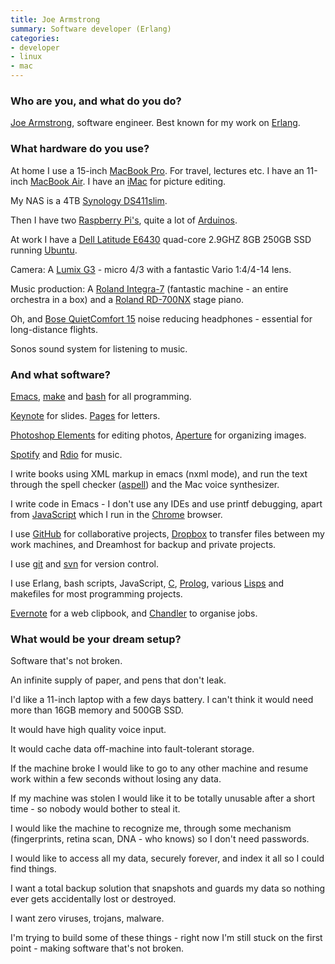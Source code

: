 ```yaml
---
title: Joe Armstrong
summary: Software developer (Erlang)
categories:
- developer
- linux
- mac
---
```


### Who are you, and what do you do?

[Joe Armstrong](http://armstrongonsoftware.blogspot.ru/ "Joe's website."), software engineer. Best known for my work on [Erlang][].

### What hardware do you use?

At home I use a 15-inch [MacBook Pro][macbook-pro]. For travel, lectures etc. I have an 11-inch [MacBook Air][macbook-air]. I have an [iMac][] for picture editing.

My NAS is a 4TB [Synology DS411slim][ds411slim].

Then I have two [Raspberry Pi's][raspberry-pi], quite a lot of [Arduinos][arduino].

At work I have a [Dell Latitude E6430][latitude-e6430] quad-core 2.9GHZ 8GB 250GB SSD running [Ubuntu][].

Camera: A [Lumix G3][lumix-dmc-g3] - micro 4/3 with a fantastic Vario 1:4/4-14 lens.

Music production: A [Roland Integra-7][integra-7] (fantastic machine - an entire orchestra in a box) and a [Roland RD-700NX][rd-700nx] stage piano.

Oh, and [Bose QuietComfort 15][quietcomfort-15] noise reducing headphones - essential for long-distance flights.

Sonos sound system for listening to music.

### And what software?

[Emacs][], [make][] and [bash][] for all programming.

[Keynote][] for slides. [Pages][] for letters.

[Photoshop Elements][photoshop-elements] for editing photos, [Aperture][] for organizing images.

[Spotify][] and [Rdio][] for music.

I write books using XML markup in emacs (nxml mode), and run the text
through the spell checker ([aspell][]) and the Mac voice synthesizer.

I write code in Emacs - I don't use any IDEs and use printf debugging, apart from [JavaScript][] which I run in the [Chrome][] browser.

I use [GitHub][] for collaborative projects, [Dropbox][] to transfer files between my work machines, and Dreamhost for backup and private
projects.

I use [git][] and [svn][subversion] for version control.

I use Erlang, bash scripts, JavaScript, [C][], [Prolog][], various [Lisps][lisp] and makefiles for most programming projects. 

[Evernote][] for a web clipbook, and [Chandler][] to organise jobs.

### What would be your dream setup?

Software that's not broken. 

An infinite supply of paper, and pens that don't leak.

I'd like a 11-inch laptop with a few days battery. I can't think it
would need more than 16GB memory and 500GB SSD.

It would have high quality voice input.

It would cache data off-machine into fault-tolerant storage.

If the machine broke I would like to go to any other machine
and resume work within a few seconds without losing any data.

If my machine was stolen I would like it to be totally unusable
after a short time - so nobody would bother to steal it.

I would like the machine to recognize me, through some mechanism
(fingerprints, retina scan, DNA - who knows) so I don't need passwords.

I would like to access all my data, securely forever, and index it
all so I could find things.

I want a total backup solution that snapshots and guards my data so
nothing ever gets accidentally lost or destroyed.

I want zero viruses, trojans, malware.

I'm trying to build some of these things - right now I'm still stuck on the first point - making software that's not broken.

[arduino]: https://www.arduino.cc/ "Open-source prototyping hardware."
[ds411slim]: https://www.synology.com/en-us/products/overview/DS411slim "A NAS device for 2.5 inch drives."
[imac]: https://www.apple.com/imac/ "An all-in-one computer."
[integra-7]: http://www.rolandus.com/products/details/1245 "A synth module with over 6000 sounds."
[latitude-e6430]: https://www.dell.com/us/business/p/latitude-e6430/pd "A durable 14 inch PC laptop."
[lumix-dmc-g3]: https://www.amazon.com/Panasonic-Four-Thirds-Interchangeable-Free-Angle-Touch-Screen/dp/B005058BTW "A 16 megapixel micro 4/3 digital camera."
[macbook-air]: https://www.apple.com/macbook-air/ "A very thin laptop."
[macbook-pro]: https://www.apple.com/macbook-pro/ "A laptop."
[quietcomfort-15]: http://www.bose.com/controller?url=/shop_online/headphones/noise_cancelling_headphones/quietcomfort_15/index.jsp "Noise-cancelling headphones."
[raspberry-pi]: https://en.wikipedia.org/wiki/Raspberry_Pi "A single-board hackable computer."
[rd-700nx]: https://www.roland.com/products/en/RD-700NX/ "A MIDI keyboard."
[aperture]: https://en.wikipedia.org/wiki/Aperture_(software) "Photo editing and management software for Mac OS X."
[aspell]: http://aspell.net/ "A spell checking system."
[bash]: http://www.gnu.org/software/bash/ "A terminal shell."
[c]: https://en.wikipedia.org/wiki/C_(programming_language) "A compiled programming language."
[chandler]: https://en.wikipedia.org/wiki/Chandler_(software) "Self-organising software."
[chrome]: https://www.google.com/intl/en/chrome/browser/ "A WebKit-based browser, where each tab runs in its own thread."
[dropbox]: https://www.dropbox.com/ "Online syncing and storage."
[emacs]: http://www.gnu.org/software/emacs/ "A free open-source text editor."
[erlang]: http://www.erlang.org/ "A programming language invented by Ericsson."
[evernote]: https://evernote.com/ "Online software for capturing notes."
[git]: https://git-scm.com/ "A version control system."
[github]: https://github.com/ "A Git code repository service."
[javascript]: https://en.wikipedia.org/wiki/JavaScript "An interpreted scripting language."
[keynote]: https://www.apple.com/keynote/ "Presentation software for the Mac."
[lisp]: https://en.wikipedia.org/wiki/Lisp_(programming_language) "An old programming language."
[make]: http://www.gnu.org/software/make/manual/make.html "Software to prepare code for compilation."
[pages]: https://www.apple.com/pages/ "A Mac word processor and layout tool from Apple."
[photoshop-elements]: https://www.adobe.com/products/photoshop-elements.html "A lightweight image editor."
[prolog]: https://en.wikipedia.org/wiki/Prolog "A logic programming language."
[rdio]: http://www.rdio.com/home/en-us/ "A music streaming service."
[spotify]: https://www.spotify.com/us/ "A music streaming service."
[subversion]: http://subversion.tigris.org/ "A version control system."
[ubuntu]: https://www.ubuntu.com/ "A Unix distribution."
